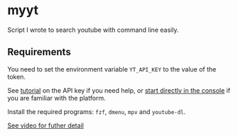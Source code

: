 # myyt

Script I wrote to search youtube with command line easily.

## Requirements

You need to set the environment variable `YT_API_KEY` to the value of the token.

See [tutorial](https://elfsight.com/blog/2016/12/how-to-get-youtube-api-key-tutorial/) on the API key if you need help, or [start directly in the console](https://console.developers.google.com/apis/library?filter=category:youtube) if you are familiar with the platform.

Install the required programs: `fzf`, `dmenu`, `mpv` and `youtube-dl`.

[See video for futher detail](https://www.youtube.com/watch?v=gghEFDO3Tbc)
